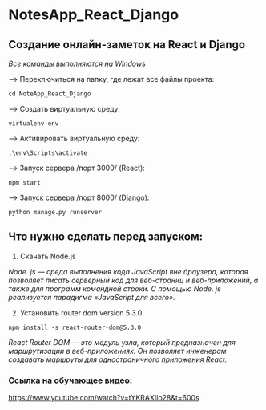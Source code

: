 # NotesApp_React_Django
## Создание онлайн-заметок на React и Django
*Все команды выполняются на Windows*

--> Переключиться на папку, где лежат все файлы проекта:
```
cd NoteApp_React_Django
```
--> Создать виртуальную среду:
```
virtualenv env
```
--> Активировать виртуальную среду: 
```
.\env\Scripts\activate
```
--> Запуск сервера /порт 3000/ (React):
```
npm start
```
--> Запуск сервера /порт 8000/ (Django):
```
python manage.py runserver
```
## Что нужно сделать перед запуском:
1. Скачать Node.js

  *Node. js — среда выполнения кода JavaScript вне браузера, которая позволяет писать серверный код для веб-страниц и веб-приложений, а также для программ командной строки. С помощью Node. js реализуется парадигма «JavaScript для всего».*

2. Установить router dom version 5.3.0
```
npm install -s react-router-dom@5.3.0
```

 *React Router DOM — это модуль узла, который предназначен для маршрутизации в веб-приложениях. Он позволяет инженерам создавать маршруты для одностраничного приложения React.*
 
 ### Ссылка на обучающее видео: 
 https://www.youtube.com/watch?v=tYKRAXIio28&t=600s
